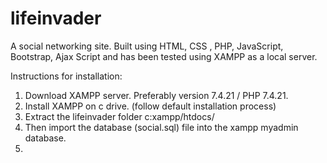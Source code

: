 # lifeinvader
A social networking site. Built using HTML, CSS , PHP, JavaScript, Bootstrap, Ajax Script and has been tested using XAMPP as a local server.

Instructions for installation:
1. Download XAMPP server. Preferably version 7.4.21 / PHP 7.4.21.
2. Install XAMPP on c drive. (follow default installation process)
3. Extract the lifeinvader folder c:xampp/htdocs/
4. Then import the database (social.sql) file into the xampp myadmin database.
5. 
